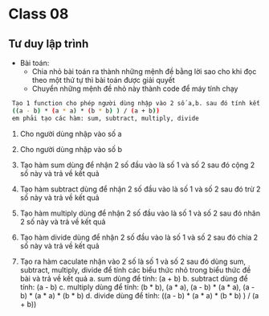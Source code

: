 # Class 08

## Tư duy lập trình

- Bài toán:
  - Chia nhỏ bài toán ra thành những mệnh đề bằng lời sao cho khi đọc theo một thứ tự thì bài toán được giải quyết
  - Chuyển những mệnh đề nhỏ này thành code để máy tính chạy

```sh
 Tạo 1 function cho phép người dùng nhập vào 2 số a,b. sau đó tính kết quả:
 ((a - b) * (a * a) * (b * b) ) / (a + b))
 em phải tạo các hàm: sum, subtract, multiply, divide

```

1. Cho người dùng nhập vào số a
2. Cho người dùng nhập vào số b

3. Tạo hàm sum dùng để nhận 2 số đầu vào là số 1 và số 2 sau đó cộng 2 số này và trả về kết quả
4. Tạo hàm subtract dùng để nhận 2 số đầu vào là số 1 và số 2 sau đó trừ 2 số này và trả về kết quả
5. Tạo hàm multiply dùng để nhận 2 số đầu vào là số 1 và số 2 sau đó nhân 2 số này và trả về kết quả
6. Tạo hàm divide dùng để nhận 2 số đầu vào là số 1 và số 2 sau đó chia 2 số này và trả về kết quả

7. Tạo ra hàm caculate nhận vào 2 số là số 1 và số 2 sau đó dùng sum, subtract, multiply, divide để tính các biểu thức nhỏ trong biểu thức đề bài và trả về kết quả
  a. sum dùng để tính: (a + b)
  b. subtract dùng để tính: (a - b)
  c. multiply dùng để tính: (b * b), (a * a), (a - b) * (a * a), (a - b) * (a * a) * (b * b)
  d. divide dùng để tính: ((a - b) * (a * a) * (b * b) ) / (a + b))
